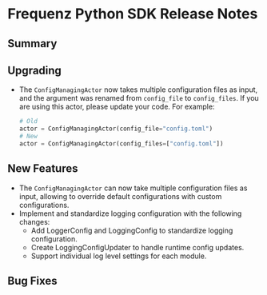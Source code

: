 # Frequenz Python SDK Release Notes

## Summary

<!-- Here goes a general summary of what this release is about -->

## Upgrading

- The `ConfigManagingActor` now takes multiple configuration files as input, and the argument was renamed from `config_file` to `config_files`. If you are using this actor, please update your code. For example:

   ```python
   # Old
   actor = ConfigManagingActor(config_file="config.toml")
   # New
   actor = ConfigManagingActor(config_files=["config.toml"])
   ```

## New Features

- The `ConfigManagingActor` can now take multiple configuration files as input, allowing to override default configurations with custom configurations.
- Implement and standardize logging configuration with the following changes:
   * Add LoggerConfig and LoggingConfig to standardize logging configuration.
   * Create LoggingConfigUpdater to handle runtime config updates.
   * Support individual log level settings for each module.

## Bug Fixes

<!-- Here goes notable bug fixes that are worth a special mention or explanation -->
